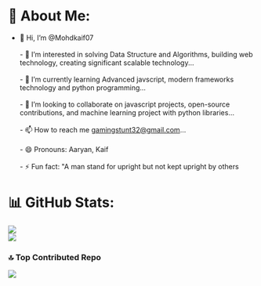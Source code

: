 # 💫 About Me:
- 👋 Hi, I’m @Mohdkaif07<br>  <br>- 👀 I’m interested in solving Data Structure and Algorithms, building web technology, creating significant scalable technology...<br>  <br>- 🌱 I’m currently learning Advanced javscript, modern frameworks technology and python programming...<br>  <br>- 💞️ I’m looking to collaborate on javascript projects, open-source contributions, and machine learning project with python libraries...<br>  <br>- 📫 How to reach me gamingstunt32@gmail.com...<br>  <br>- 😄 Pronouns: Aaryan, Kaif<br>  <br>- ⚡ Fun fact: "A man stand for upright but not kept upright by others

# 📊 GitHub Stats:
![](https://nirzak-streak-stats.vercel.app/?user=mohdkaif07&theme=dark&hide_border=true)<br/>
![](https://github-readme-stats.vercel.app/api/top-langs/?username=mohdkaif07&theme=dark&hide_border=true&include_all_commits=false&count_private=false&layout=compact)

### 🔝 Top Contributed Repo
![](https://github-contributor-stats.vercel.app/api?username=mohdkaif07&limit=5&theme=dark&combine_all_yearly_contributions=true)

<!-- Proudly created with GPRM ( https://gprm.itsvg.in ) -->
